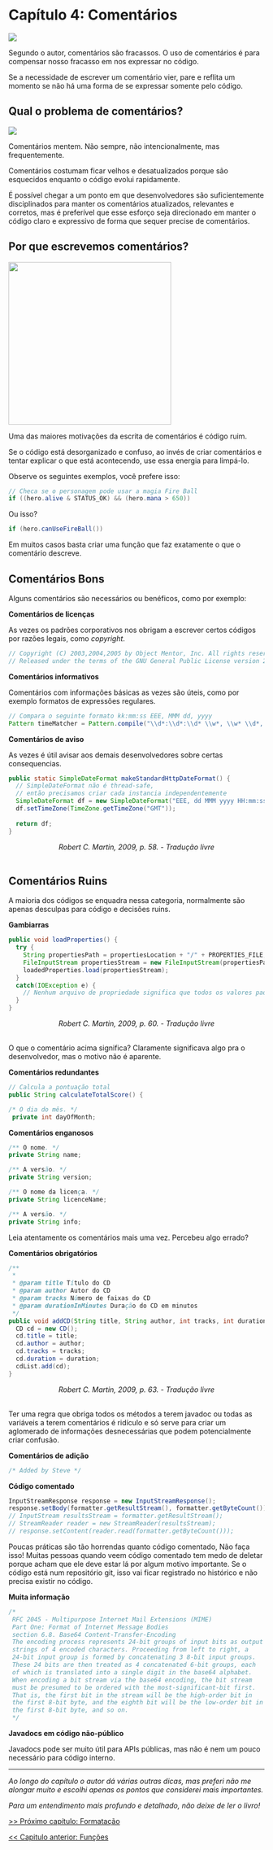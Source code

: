 # Capítulo 4: Comentários
<img src="https://i.imgur.com/d9rgvMT.png">

Segundo o autor, comentários são fracassos. O uso de comentários é para compensar nosso fracasso em nos expressar no código.

Se a necessidade de escrever um comentário vier, pare e reflita um momento se não há uma forma de se expressar somente pelo código.

## Qual o problema de comentários?
<img src="https://i.imgur.com/ioIHtPe.png">

Comentários mentem. Não sempre, não intencionalmente, mas frequentemente. 

Comentários costumam ficar velhos e desatualizados porque são esquecidos enquanto o código evolui rapidamente.

É possível chegar a um ponto em que desenvolvedores são suficientemente disciplinados para manter os comentários atualizados, relevantes e corretos, mas é preferível que esse esforço seja direcionado em manter o código claro e expressivo de forma que sequer precise de comentários.

## Por que escrevemos comentários?
<img src="https://i.imgur.com/V4Y1ezm.png" width="320">

Uma das maiores motivações da escrita de comentários é código ruim. 

Se o código está desorganizado e confuso, ao invés de criar comentários e tentar explicar o que está acontecendo, use essa energia para limpá-lo.

Observe os seguintes exemplos, você prefere isso:
```java
// Checa se o personagem pode usar a magia Fire Ball
if ((hero.alive & STATUS_OK) && (hero.mana > 650))
```
Ou isso?

```java
if (hero.canUseFireBall())
```
Em muitos casos basta criar uma função que faz exatamente o que o comentário descreve.

## Comentários Bons
Alguns comentários são necessários ou benéficos, como por exemplo:

**Comentários de licenças**

As vezes os padrões corporativos nos obrigam a escrever certos códigos por razões legais, como _copyright_.
```java
// Copyright (C) 2003,2004,2005 by Object Mentor, Inc. All rights reserved.
// Released under the terms of the GNU General Public License version 2 or later.
```

**Comentários informativos**

Comentários com informações básicas as vezes são úteis, como por exemplo formatos de expressões regulares.
```java
// Compara o seguinte formato kk:mm:ss EEE, MMM dd, yyyy
Pattern timeMatcher = Pattern.compile("\\d*:\\d*:\\d* \\w*, \\w* \\d*, \\d*");
```

**Comentários de aviso**

As vezes é útil avisar aos demais desenvolvedores sobre certas consequencias.
```java
public static SimpleDateFormat makeStandardHttpDateFormat() {
  // SimpleDateFormat não é thread-safe,
  // então precisamos criar cada instancia independentemente
  SimpleDateFormat df = new SimpleDateFormat("EEE, dd MMM yyyy HH:mm:ss z");
  df.setTimeZone(TimeZone.getTimeZone("GMT"));
  
  return df;
}
```
<div align="center">
  <i>Robert C. Martin, 2009, p. 58. - Tradução livre</i>
</div>
<br>

## Comentários Ruins
A maioria dos códigos se enquadra nessa categoria, normalmente são apenas desculpas para código e decisões ruins.

**Gambiarras**
```java
public void loadProperties() {
  try {
    String propertiesPath = propertiesLocation + "/" + PROPERTIES_FILE;
    FileInputStream propertiesStream = new FileInputStream(propertiesPath);
    loadedProperties.load(propertiesStream);
  }
  catch(IOException e) {
    // Nenhum arquivo de propriedade significa que todos os valores padrões foram carregados
  }
}
```
<div align="center">
  <i>Robert C. Martin, 2009, p. 60. - Tradução livre</i>
</div>
<br>

O que o comentário acima significa? Claramente significava algo pra o desenvolvedor, mas o motivo não é aparente.

**Comentários redundantes**
```java
// Calcula a pontuação total
public String calculateTotalScore() {

```

```java
/* O dia do mês. */
 private int dayOfMonth;
```

**Comentários enganosos**
```java
/** O nome. */
private String name;

/** A versão. */
private String version;

/** O nome da licença. */
private String licenceName;

/** A versão. */
private String info;
```
Leia atentamente os comentários mais uma vez. Percebeu algo errado?

**Comentários obrigatórios**
```java
/**
 *
 * @param title Título do CD
 * @param author Autor do CD
 * @param tracks Número de faixas do CD
 * @param durationInMinutes Duração do CD em minutos
 */
public void addCD(String title, String author, int tracks, int durationInMinutes) {
  CD cd = new CD();
  cd.title = title;
  cd.author = author;
  cd.tracks = tracks;
  cd.duration = duration;
  cdList.add(cd);
}
```
<div align="center">
  <i>Robert C. Martin, 2009, p. 63. - Tradução livre</i>
</div>
<br>

Ter uma regra que obriga todos os métodos a terem javadoc ou todas as variáveis a terem comentários é ridículo e só serve para criar um aglomerado de informações desnecessárias que podem potencialmente criar confusão.

**Comentários de adição**
```java
/* Added by Steve */
```

**Código comentado**
```java
InputStreamResponse response = new InputStreamResponse();
response.setBody(formatter.getResultStream(), formatter.getByteCount());
// InputStream resultsStream = formatter.getResultStream();
// StreamReader reader = new StreamReader(resultsStream);
// response.setContent(reader.read(formatter.getByteCount()));
```
Poucas práticas são tão horrendas quanto código comentado, Não faça isso! Muitas pessoas quando veem código comentado tem medo de deletar porque acham que ele deve estar lá por algum motivo importante. Se o código está num repositório git, isso vai ficar registrado no histórico e não precisa existir no código.

**Muita informação**
```java
/*
 RFC 2045 - Multipurpose Internet Mail Extensions (MIME)
 Part One: Format of Internet Message Bodies
 section 6.8. Base64 Content-Transfer-Encoding
 The encoding process represents 24-bit groups of input bits as output
 strings of 4 encoded characters. Proceeding from left to right, a
 24-bit input group is formed by concatenating 3 8-bit input groups.
 These 24 bits are then treated as 4 concatenated 6-bit groups, each
 of which is translated into a single digit in the base64 alphabet.
 When encoding a bit stream via the base64 encoding, the bit stream
 must be presumed to be ordered with the most-significant-bit first.
 That is, the first bit in the stream will be the high-order bit in
 the first 8-bit byte, and the eighth bit will be the low-order bit in
 the first 8-bit byte, and so on.
 */
```

**Javadocs em código não-público**

Javadocs pode ser muito útil para APIs públicas, mas não é nem um pouco necessário para código interno.

---

_Ao longo do capítulo o autor dá várias outras dicas, mas preferi não me alongar muito e escolhi apenas os pontos que considerei mais importantes._

_Para um entendimento mais profundo e detalhado, não deixe de ler o livro!_

[>> Próximo capítulo: Formatação](https://github.com/allan-pires/cleancode4noobs/blob/master/capitulo-5/formatacao.md)

[<< Capitulo anterior: Funções](https://github.com/allan-pires/cleancode4noobs/blob/master/capitulo-3/funcoes.md)
